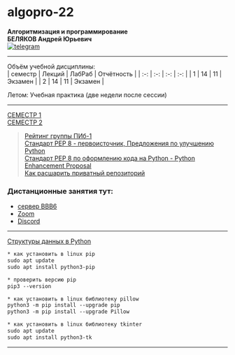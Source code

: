 # algopro-22
**Алгоритмизация и программирование**  
**БЕЛЯКОВ Андрей Юрьевич**  
[![telegram](https://pcoding.ru/ico/telegram.png)](https://t.me/AndreyPerm)  

---  

Объём учебной дисциплины:  
| семестр | Лекций | ЛабРаб | Отчётность |
| :-: | :-: | :-: | :-: |
| 1 | 14 | 11 | Экзамен |
| 2 | 14 | 11 | Экзамен |

Летом: Учебная практика (две недели после сессии)  

---  

[СЕМЕСТР 1](https://github.com/permCoding/algopro-22/blob/master/part1/)  
[СЕМЕСТР 2](https://github.com/permCoding/algopro-22/blob/master/part2/)  

> [Рейтинг группы ПИб-1](https://docs.google.com/spreadsheets/d/1yUvWb0rE2ko-nBnV_a06paKiC4ZWEMi7_ZLK0oT7NFY/edit?usp=sharing)  
> [Стандарт PEP 8 - первоисточник, Предложения по улучшению Python](https://peps.python.org/pep-0008/)  
> [Стандарт PEP 8 по оформлению кода на Python - Python Enhancement Proposal](https://pythonworld.ru/osnovy/pep-8-rukovodstvo-po-napisaniyu-koda-na-python.html)  
> [Как расшарить приватный репозиторий](https://pcoding.ru/pdf/shareGit.pdf)  

### Дистанционные занятия тут:  
* [сервер BBB6](https://bbb6.psaa.ru/b/j46-s4j-srl-tn2)  
* [Zoom](https://us04web.zoom.us/j/6931731236?pwd=T1lNamFoMjJtMHlSbWVKZHF2d3Qwdz09)  
* [Discord](https://discord.gg/ZK4kgdn)  

---  

[Структуры данных в Python](https://docs.python.org/3/tutorial/datastructures.html)  

```txt
* как установить в linux pip
sudo apt update
sudo apt install python3-pip

* проверить версию pip
pip3 --version

* как установить в linux библиотеку pillow
python3 -m pip install --upgrade pip
python3 -m pip install --upgrade Pillow

* как установить в linux библиотеку tkinter
sudo apt update
sudo apt install python3-tk
```

---
